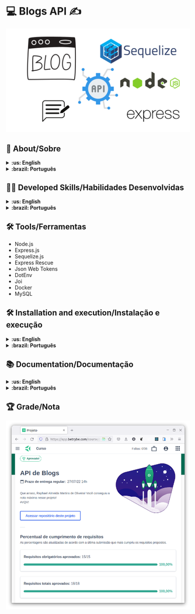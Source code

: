 # :computer: Blogs API :writing_hand:

![cover](./cover.png)

## :page_with_curl: About/Sobre

<details>
  <summary markdown="span"><strong>:us: English</strong></summary><br />

Node.js and Express.js project developed by [Raphael Martins](https://www.linkedin.com/in/raphaelameidamartins/) at the end of Unit 24 ([Back-end Development Module](https://github.com/raphaelalmeidamartins/trybe_exercicios/tree/main/3_Desenvolvimento-Back-end)) of Trybe's Web Development course. I was approved with 100% of the mandatory and optional requirements met.

We had to create a blog RESTful API using MSC (Model-Service-Controller) architecture. We must use the Sequelize.js ORM to connect with the database, and handle authentication with Json Web Token.
<br />
</details>

<details>
  <summary markdown="span"><strong>:brazil: Português</strong></summary><br />

Projeto Node.js, Express.js e Sequelize.js desenvolvido por [Raphael Martins](https://www.linkedin.com/in/raphaelameidamartins/) ao final do Bloco 24 ([Módulo Desenvolvimento Back-end](https://github.com/raphaelalmeidamartins/trybe_exercicios/tree/main/3_Desenvolvimento-Back-end)) do curso de Desenvolvimento Web da Trybe. Fui aprovado com 100% dos requisitos obrigatórios e opcionais atingidos.

Tivemos que criar uma API RESTful de blog usando a arquitetura MSC (Model-Service-Controller). A conexão com o banco de dados precisou ser feita com o ORM Sequelize e a autenticação com Json Web Token.
<br />
</details>

## :man_technologist: Developed Skills/Habilidades Desenvolvidas

<details>
  <summary markdown="span"><strong>:us: English</strong></summary><br />

* Create an Express.js application
* Create a RESTful API using MSC (Model-Service-Controller) architecture
* Validate requests' data with the Joi library
* Implement authentication with Json Web Token (JWT)
* Use the Sequelize.js ORM to connect with the database and perform queries
<br />
</details>

<details>
  <summary markdown="span"><strong>:brazil: Português</strong></summary><br />

* Criar uma aplicação Express.js
* Criar uma API RESTful usando arquitetura MSC (Model-Service-Controller)
* Validar dados das requisições com a biblioteca Joi
* Implementar autenticação por Json Web Token (JWT)
* Usar o ORM Sequelize.js para fazer a conexão e queries no banco de dados
<br />
</details>

## :hammer_and_wrench: Tools/Ferramentas

* Node.js
* Express.js
* Sequelize.js
* Express Rescue
* Json Web Tokens
* DotEnv
* Joi
* Docker
* MySQL

## :hammer_and_wrench: Installation and execution/Instalação e execução

<details>
  <summary markdown="span"><strong>:us: English</strong></summary><br />

To run this application you need to have **Git**, **Docker** and **Docker Compose** installed on your machine. Docker Compose needs to be at **1.29** version or superior.

### 1 - Clone the repository
```sh
git clone https://github.com/raphaelalmeidamartins/blogs-api
```

### 2 - Run the containers by running the command below in the application folder
```sh
docker-compose up -d --build
```

### 3 - Run this command to attach the container to your terminal
```sh
docker exec -it blogs_api bash
```

### 4 - On the attached container, install the dependencies and run the application

Install the dependencies:
```sh
npm install
```

Run the application:
```sh
npm start
```

### 5 - Access the documentation and make requests to the server running on the port 3000

Access the route http://localhost:3000/docs/en to see the English documentation, and use a HTTP requests client of your choice (Insomnia, Thunder Client, etc) to make requests.

<br />
</details>

<details>
  <summary markdown="span"><strong>:brazil: Português</strong></summary><br />

Para rodar está aplicação é necessário ter **Git**, **Docker** e o **Docker Compose** instalados no seu computador. O Docker Compose precisa estar na versão **1.29** ou superior.

### 1 - Clone o repositório
```sh
git clone git@github.com:raphaelalmeidamartins/blogs-api.git
```

### 2 - Rode os containers executando o comando abaixo na pasta raiz da aplicação
```sh
docker-compose up -d --build
```

### 3 - Rode o comando para abrir o terminal do container store_manager
```sh
docker exec -it blogs_api bash
```

### 4 - No terminal do container, installe as dependências e execute a aplicação

Instalando dependências:
```sh
npm install
```

Executando aplicação:
```sh
npm start
```

### 5 - Acesse a documentação e faça requisições para o servidor aberto na porta 3000

Acesse a rota http://localhost:3000/docs/br para acessar a documentação em português e utilize um cliente de requisições HTTP de sua preferência (Insomnia, Thunder Client, etc) para fazer as requisições.

<br />
</details>

## :books: Documentation/Documentação

<details>
  <summary markdown="span"><strong>:us: English</strong></summary><br />

With the application running, acess the http://localhost:3000/docs/en route on your browser to see the English documentation.
<br />
</details>

<details>
  <summary markdown="span"><strong>:brazil: Português</strong></summary><br />

Com a aplicação em execução, acesse a rota http://localhost:3000/docs/br no navegador para ver a documentação em português.
<br />
</details>

## :trophy: Grade/Nota

![My grade of the project - Minha nota no projeto](./nota.png)

